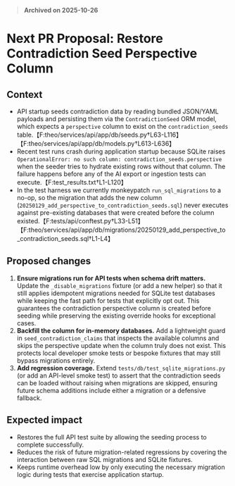 > **Archived on 2025-10-26**

# Next PR Proposal: Restore Contradiction Seed Perspective Column

## Context
- API startup seeds contradiction data by reading bundled JSON/YAML payloads and persisting them via the `ContradictionSeed` ORM model, which expects a `perspective` column to exist on the `contradiction_seeds` table.【F:theo/services/api/app/db/seeds.py†L63-L116】【F:theo/services/api/app/db/models.py†L613-L636】
- Recent test runs crash during application startup because SQLite raises `OperationalError: no such column: contradiction_seeds.perspective` when the seeder tries to hydrate existing rows without that column. The failure happens before any of the AI export or ingestion tests can execute.【F:test_results.txt†L1-L120】
- In the test harness we currently monkeypatch `run_sql_migrations` to a no-op, so the migration that adds the new column (`20250129_add_perspective_to_contradiction_seeds.sql`) never executes against pre-existing databases that were created before the column existed.【F:tests/api/conftest.py†L33-L51】【F:theo/services/api/app/db/migrations/20250129_add_perspective_to_contradiction_seeds.sql†L1-L4】

## Proposed changes
1. **Ensure migrations run for API tests when schema drift matters.** Update the `_disable_migrations` fixture (or add a new helper) so that it still applies idempotent migrations needed for SQLite test databases while keeping the fast path for tests that explicitly opt out. This guarantees the contradiction perspective column is created before seeding while preserving the existing override hooks for exceptional cases.
2. **Backfill the column for in-memory databases.** Add a lightweight guard in `seed_contradiction_claims` that inspects the available columns and skips the perspective update when the column truly does not exist. This protects local developer smoke tests or bespoke fixtures that may still bypass migrations entirely.
3. **Add regression coverage.** Extend `tests/db/test_sqlite_migrations.py` (or add an API-level smoke test) to assert that the contradiction seeds can be loaded without raising when migrations are skipped, ensuring future schema additions include either a migration or a defensive fallback.

## Expected impact
- Restores the full API test suite by allowing the seeding process to complete successfully.
- Reduces the risk of future migration-related regressions by covering the interaction between raw SQL migrations and SQLite fixtures.
- Keeps runtime overhead low by only executing the necessary migration logic during tests that exercise application startup.
